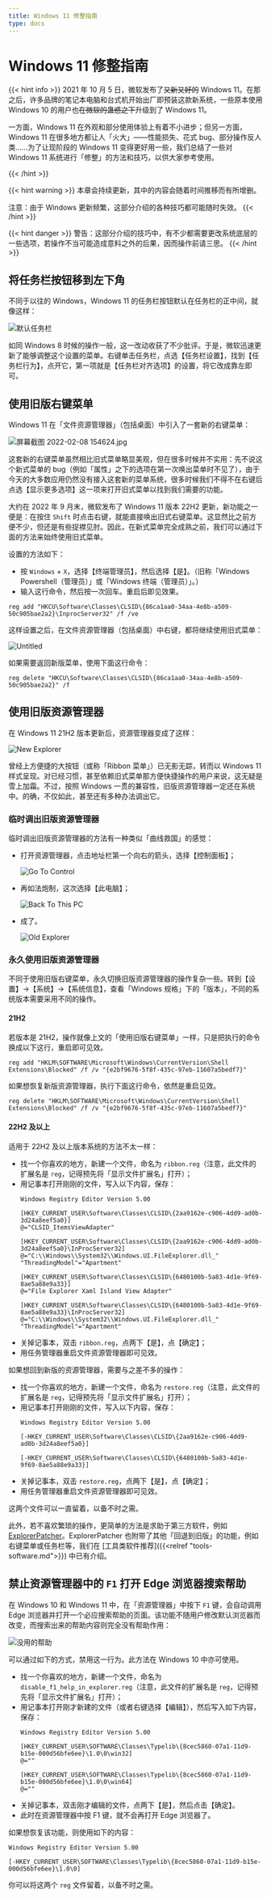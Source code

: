 ```yaml
---
title: Windows 11 修整指南
type: docs
---
```


# Windows 11 修整指南

{{< hint info >}}
2021 年 10 月 5 日，微软发布了~~又新又好的~~ Windows 11。在那之后，许多品牌的笔记本电脑和台式机开始出厂即预装这款新系统，一些原本使用 Windows 10 的用户也~~在微软的蛊惑之下~~升级到了 Windows 11。

一方面，Windows 11 在外观和部分使用体验上有着不小进步；但另一方面，Windows 11 在很多地方都让人「火大」——性能损失、花式 bug、部分操作反人类……为了让现阶段的 Windows 11 变得更好用一些，我们总结了一些对 Windows 11 系统进行「修整」的方法和技巧，以供大家参考使用。

{{< /hint >}}


{{< hint warning >}}
本章会持续更新，其中的内容会随着时间推移而有所增删。

注意：由于 Windows 更新频繁，这部分介绍的各种技巧都可能随时失效。
{{< /hint >}}

{{< hint danger >}}
警告：这部分介绍的技巧中，有不少都需要更改系统底层的一些选项，若操作不当可能造成意料之外的后果，因而操作前请三思。
{{< /hint >}}

## 将任务栏按钮移到左下角

不同于以往的 Windows，Windows 11 的任务栏按钮默认在任务栏的正中间，就像这样：

![默认任务栏](windows-11-optimization/taskbar.png)

如同 Windows 8 时候的操作一般，这一改动收获了不少批评。于是，微软迅速更新了能够调整这个设置的菜单。右键单击任务栏，点选【任务栏设置】，找到【任务栏行为】，点开它，第一项就是【任务栏对齐选项】的设置，将它改成靠左即可。

## 使用旧版右键菜单

Windows 11 在「文件资源管理器」（包括桌面）中引入了一套新的右键菜单：

![屏幕截图 2022-02-08 154624.jpg](windows-11-optimization/%E5%B1%8F%E5%B9%95%E6%88%AA%E5%9B%BE_2022-02-08_154624.jpg#center)

这套新的右键菜单虽然相比旧式菜单略显美观，但在很多时候并不实用：先不说这个新式菜单的 bug（例如「属性」之下的选项在第一次唤出菜单时不见了），由于今天的大多数应用仍然没有接入这套新的菜单系统，很多时候我们不得不在右键后点选【显示更多选项】这一项来打开旧式菜单以找到我们需要的功能。

大约在 2022 年 9 月末，微软发布了 Windows 11 版本 22H2 更新，新功能之一便是：在按住 `Shift` 时点击右键，就能直接唤出旧式右键菜单。这显然比之前方便不少，但还是有些捉襟见肘。因此，在新式菜单完全成熟之前，我们可以通过下面的方法来始终使用旧式菜单。

设置的方法如下：

- 按 `Windows` + `X`，选择【终端管理员】，然后选择【是】。（旧称「Windows Powershell（管理员）」或「Windows 终端（管理员）」。）
- 输入这行命令，然后按一次回车。重启后即见效果。

```
reg add "HKCU\Software\Classes\CLSID\{86ca1aa0-34aa-4e8b-a509-50c905bae2a2}\InprocServer32" /f /ve
```

这样设置之后，在文件资源管理器（包括桌面）中右键，都将继续使用旧式菜单：

![Untitled](windows-11-optimization/Untitled.png#center)

如果需要返回新版菜单，使用下面这行命令：

```
reg delete "HKCU\Software\Classes\CLSID\{86ca1aa0-34aa-4e8b-a509-50c905bae2a2}" /f
```

## 使用旧版资源管理器

在 Windows 11 21H2 版本更新后，资源管理器变成了这样：

![New Explorer](windows-11-optimization/new-explorer.png)

曾经上方便捷的大按钮（或称「Ribbon 菜单」）已无影无踪，转而以 Windows 11 样式呈现。对已经习惯，甚至依赖旧式菜单那方便快捷操作的用户来说，这无疑是雪上加霜。不过，按照 Windows 一贯的兼容性，旧版资源管理器一定还在系统中。的确，不仅如此，甚至还有多种办法调出它。

### 临时调出旧版资源管理器

临时调出旧版资源管理器的方法有一种类似「曲线救国」的感觉：

- 打开资源管理器，点击地址栏第一个向右的箭头，选择【控制面板】；
  
  ![Go To Control](windows-11-optimization/go-to-control.png)

- 再如法炮制，这次选择【此电脑】；
  
  ![Back To This PC](windows-11-optimization/back-to-this-pc.png)

- 成了。
  
  ![Old Explorer](windows-11-optimization/old-explorer.png)

### 永久使用旧版资源管理器

不同于使用旧版右键菜单，永久切换旧版资源管理器的操作复杂一些。转到【设置】→【系统】→【系统信息】，查看「Windows 规格」下的「版本」，不同的系统版本需要采用不同的操作。

#### 21H2

若版本是 21H2，操作就像上文的「使用旧版右键菜单」一样，只是把执行的命令换成以下这行，重启即可见效。

```
reg add "HKLM\SOFTWARE\Microsoft\Windows\CurrentVersion\Shell Extensions\Blocked" /f /v "{e2bf9676-5f8f-435c-97eb-11607a5bedf7}"
```

如果想恢复新版资源管理器，执行下面这行命令，依然是重启见效。

```
reg delete "HKLM\SOFTWARE\Microsoft\Windows\CurrentVersion\Shell Extensions\Blocked" /f /v "{e2bf9676-5f8f-435c-97eb-11607a5bedf7}"
```

#### 22H2 及以上

适用于 22H2 及以上版本系统的方法不太一样：

- 找一个你喜欢的地方，新建一个文件，命名为 `ribbon.reg`（注意，此文件的扩展名是 `reg`，记得预先将「显示文件扩展名」打开）；
- 用记事本打开刚刚的文件，写入以下内容，保存：
  ```
  Windows Registry Editor Version 5.00

  [HKEY_CURRENT_USER\Software\Classes\CLSID\{2aa9162e-c906-4dd9-ad0b-3d24a8eef5a0}]
  @="CLSID_ItemsViewAdapter"

  [HKEY_CURRENT_USER\Software\Classes\CLSID\{2aa9162e-c906-4dd9-ad0b-3d24a8eef5a0}\InProcServer32]
  @="C:\\Windows\\System32\\Windows.UI.FileExplorer.dll_"
  "ThreadingModel"="Apartment"

  [HKEY_CURRENT_USER\Software\Classes\CLSID\{6480100b-5a83-4d1e-9f69-8ae5a88e9a33}]
  @="File Explorer Xaml Island View Adapter"

  [HKEY_CURRENT_USER\Software\Classes\CLSID\{6480100b-5a83-4d1e-9f69-8ae5a88e9a33}\InProcServer32]
  @="C:\\Windows\\System32\\Windows.UI.FileExplorer.dll_"
  "ThreadingModel"="Apartment"
  ```
- 关掉记事本，双击 `ribbon.reg`，点两下【是】，点【确定】；
- 用任务管理器重启文件资源管理器即可见效。

如果想回到新版的资源管理器，需要与之差不多的操作：

- 找一个你喜欢的地方，新建一个文件，命名为 `restore.reg`（注意，此文件的扩展名是 `reg`，记得预先将「显示文件扩展名」打开）；
- 用记事本打开刚刚的文件，写入以下内容，保存：
  ```
  Windows Registry Editor Version 5.00

  [-HKEY_CURRENT_USER\Software\Classes\CLSID\{2aa9162e-c906-4dd9-ad0b-3d24a8eef5a0}]

  [-HKEY_CURRENT_USER\Software\Classes\CLSID\{6480100b-5a83-4d1e-9f69-8ae5a88e9a33}]
  ```
- 关掉记事本，双击 `restore.reg`，点两下【是】，点【确定】；
- 用任务管理器重启文件资源管理器即可见效。

这两个文件可以一直留着，以备不时之需。

此外，若不喜欢繁琐的操作，更简单的方法是求助于第三方软件，例如 [ExplorerPatcher](https://github.com/valinet/ExplorerPatcher/)。ExplorerPatcher 也附带了其他「回退到旧版」的功能，例如右键菜单或任务栏等，我们在 [工具类软件推荐]({{<relref "tools-software.md">}}) 中已有介绍。

## 禁止资源管理器中的 `F1` 打开 Edge 浏览器搜索帮助

在 Windows 10 和 Windows 11 中，在「资源管理器」中按下 `F1` 键，会自动调用 Edge 浏览器并打开一个必应搜索帮助的页面。该功能不随用户修改默认浏览器而改变，而搜索出来的帮助内容则完全没有帮助作用：

![没用的帮助](windows-11-optimization/F1_help_browser.png#center)

可以通过如下的方式，禁用这一行为。此方法在 Windows 10 中亦可使用。

- 找一个你喜欢的地方，新建一个文件，命名为 `disable_f1_help_in_explorer.reg`（注意，此文件的扩展名是 `reg`，记得预先将「显示文件扩展名」打开）；
- 用记事本打开刚才新建的文件（或者右键选择【编辑】），然后写入如下内容，保存：
  ```
  Windows Registry Editor Version 5.00

  [HKEY_CURRENT_USER\SOFTWARE\Classes\Typelib\{8cec5860-07a1-11d9-b15e-000d56bfe6ee}\1.0\0\win32]
  @=""

  [HKEY_CURRENT_USER\SOFTWARE\Classes\Typelib\{8cec5860-07a1-11d9-b15e-000d56bfe6ee}\1.0\0\win64]
  @=""
  ```
- 关掉记事本，双击刚才编辑的文件，点两下【是】，然后点击【确定】。
- 此时在资源管理器中按 F1 键，就不会再打开 Edge 浏览器了。

如果想恢复该功能，则使用如下的内容：

```
Windows Registry Editor Version 5.00

[-HKEY_CURRENT_USER\SOFTWARE\Classes\Typelib\{8cec5860-07a1-11d9-b15e-000d56bfe6ee}\1.0\0]

```

你可以将这两个 `reg` 文件留着，以备不时之需。